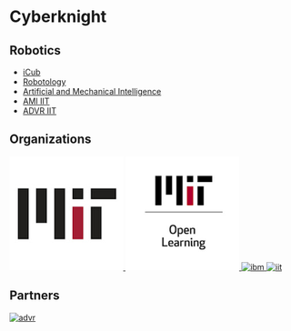 # Cyberknight


## Robotics
- [iCub](https://icub.iit.it)
- [Robotology](https://github.com/robotology)
- [Artificial and Mechanical Intelligence](https://ami.iit.it)
- [AMI IIT](https://github.com/ami-iit)
- [ADVR IIT](https://advr.iit.it/)

## Organizations
<p align="left"> 
  <a href="https://www.mit.edu/" target="_blank"> 
    <img src="img/MIT.png" alt="MIT" height="200"/>  
  </a>
   <a href="https://openlearning.mit.edu/courses-programs/" target="_blank"> 
    <img src="img/MIT_Open_Learning.png" alt="MIT Open Learning" height="200"/>  
  </a>       
  <a href="https://www.ibm.com/" target="_blank"> 
    <img src="https://www.ibm.com/brand/experience-guides/developer/b1db1ae501d522a1a4b49613fe07c9f1/01_8-bar-positive.svg" alt="ibm" width="200" height="200"/> 
  </a> 
  <a href="https://www.iit.it" target="_blank"> 
    <img src="https://encrypted-tbn0.gstatic.com/images?q=tbn:ANd9GcRGEImGrx4kvEO8N16cvNNuPcXkZLJZRQUA6r8UKEHscxCXta614eDF8o9QrN07F0d3b7w&usqp=CAU" alt="iit" width="200" height="200">
  </a>
</p>

## Partners
<p align="left">
  <a href="https://advr.iit.it/" target="_blank"> 
    <img src="https://advr.iit.it/storage/iit-advr-t2.png" alt="advr" width="305" height="75"/> 
  </a>
</p>  
